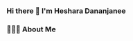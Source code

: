 ### Hi there 👋 I'm Heshara Dananjanee
<h3> 👨🏻‍💻 About Me </h3>
<!--
**heshara2000/heshara2000** is a ✨ _special_ ✨ repository because its `README.md` (this file) appears on your GitHub profile.

Here are some ideas to get you started:

- 🔭 I’m currently learning React and React Native for Development
- 🌱 I’m currently learning Machine Learning, React Native, and programming.
- 🤔 I’m looking for help with ...
- 💬 Ask me about ...
- 📫 How to reach me: hesharadananjanee@gmail.com      
- 😄 Pronouns: ...
- ⚡ Fun fact: ...
-->
